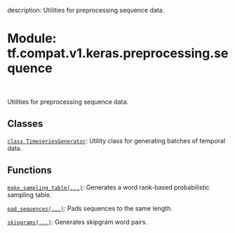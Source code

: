 description: Utilities for preprocessing sequence data.

<div itemscope itemtype="http://developers.google.com/ReferenceObject">
<meta itemprop="name" content="tf.compat.v1.keras.preprocessing.sequence" />
<meta itemprop="path" content="Stable" />
</div>

# Module: tf.compat.v1.keras.preprocessing.sequence

<!-- Insert buttons and diff -->

<table class="tfo-notebook-buttons tfo-api nocontent" align="left">

</table>



Utilities for preprocessing sequence data.



## Classes

[`class TimeseriesGenerator`](../../../../../tf/keras/preprocessing/sequence/TimeseriesGenerator.md): Utility class for generating batches of temporal data.

## Functions

[`make_sampling_table(...)`](../../../../../tf/keras/preprocessing/sequence/make_sampling_table.md): Generates a word rank-based probabilistic sampling table.

[`pad_sequences(...)`](../../../../../tf/keras/preprocessing/sequence/pad_sequences.md): Pads sequences to the same length.

[`skipgrams(...)`](../../../../../tf/keras/preprocessing/sequence/skipgrams.md): Generates skipgram word pairs.

